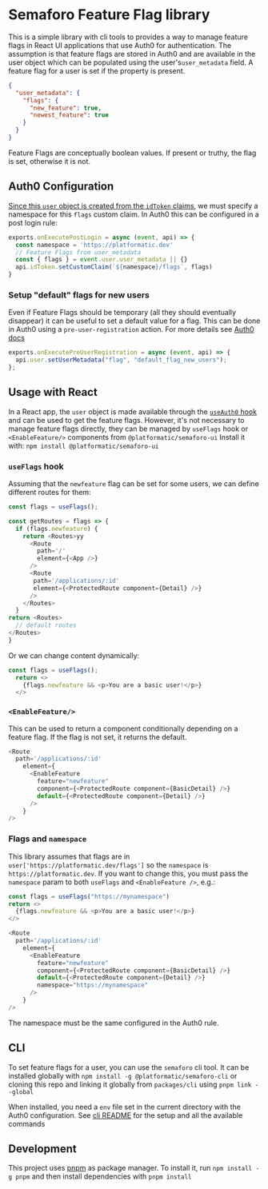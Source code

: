 # Semaforo Feature Flag library

This is a simple library with cli tools to provides a way to manage feature flags in React UI applications that use Auth0 for authentication.
The assumption is that feature flags are stored in Auth0 and are available in the user object which can be populated using the user's`user_metadata` field.
A feature flag for a user is set if the property is present.

```json
{
  "user_metadata": {
    "flags": {
      "new_feature": true,
      "newest_feature": true
    }
  }
}
```
Feature Flags are conceptually boolean values. If present or truthy, the flag is set, otherwise it is not.

## Auth0 Configuration

[Since this `user` object is created from the `idToken` claims](https://community.auth0.com/t/how-do-i-get-user-metadata-in-the-login/71465), we must specify a namespace for this `flags` custom claim.
In Auth0 this can be configured in a post login rule:

```js
exports.onExecutePostLogin = async (event, api) => {
  const namespace = 'https://platformatic.dev'  
  // Feature Flags from user_metadata
  const { flags } = event.user.user_metadata || {}
  api.idToken.setCustomClaim(`${namespace}/flags`, flags)
}
```

### Setup "default" flags for new users
Even if Feature Flags should be temporary (all they should eventually disappear) it can be useful to set a default value for a flag. This can be done in Auth0 using a `pre-user-registration` action. 
For more details see [Auth0 docs](https://auth0.com/docs/customize/actions/flows-and-triggers/pre-user-registration-flow#set-metadata-in-the-user-profile)

```js
exports.onExecutePreUserRegistration = async (event, api) => {
  api.user.setUserMetadata("flag", "default_flag_new_users");  
};
```
## Usage with React

In a React app, the `user` object is made available through the [`useAuth0` hook](https://auth0.github.io/auth0-react/functions/useAuth0.html) and can be used to get the feature flags.
However, it's not necessary to manage feature flags directly, they can be managed by `useFlags` hook or `<EnableFeature/>` components from `@platformatic/semaforo-ui`
Install it with: `npm install @platformatic/semaforo-ui`


### `useFlags` hook
Assuming that the `newfeature` flag can be set for some users, we can define different routes for them:

```js
const flags = useFlags();

const getRoutes = flags => {
  if (flags.newfeature) {
    return <Routes>yy
      <Route
        path='/'
        element={<App />}
      />
      <Route
       path='/applications/:id'
       element={<ProtectedRoute component={Detail} />}
      />
    </Routes>
  } 
return <Routes> 
  // default routes
</Routes>
}
```
Or we can change content dynamically:


```js
const flags = useFlags();
  return <>
    {flags.newfeature && <p>You are a basic user!</p>}
  </>
``` 

### `<EnableFeature/>`
This can be used to return a component conditionally depending on a feature flag. If the flag is not set, it returns the default.

```js
<Route
  path='/applications/:id'
    element={
      <EnableFeature
        feature="newfeature"
        component={<ProtectedRoute component={BasicDetail} />}
        default={<ProtectedRoute component={Detail} />}
      />
    }
/>
```

### Flags and `namespace`
This library assumes that flags are in `user['https://platformatic.dev/flags']` so the `namespace` is `https://platformatic.dev`. If you want to change this, you must pass the `namespace` param to both `useFlags` and `<EnableFeature />`, e.g.:

```js
const flags = useFlags("https://mynamespace")
return <>
  {flags.newfeature && <p>You are a basic user!</p>}
</>
```

```js
<Route
  path='/applications/:id'
    element={
      <EnableFeature
        feature="newfeature"
        component={<ProtectedRoute component={BasicDetail} />}
        default={<ProtectedRoute component={Detail} />}
        namespace="https://mynamespace"
      />
    }
/>
```
The namespace must be the same configured in the Auth0 rule.

## CLI
To set feature flags for a user, you can use the `semaforo` cli tool. It can be installed globally with `npm install -g @platformatic/semaforo-cli` or cloning this repo and linking it globally from `packages/cli` using `pnpm link --global`

When installed, you need a `env` file set in the current directory with the Auth0 configuration. See [cli README](packages/semaforo-cli/README.md) for the setup and all the available commands

## Development
This project uses [pnpm](https://pnpm.io/) as package manager. To install it, run `npm install -g pnpm` and then install dependencies with `pnpm install`

